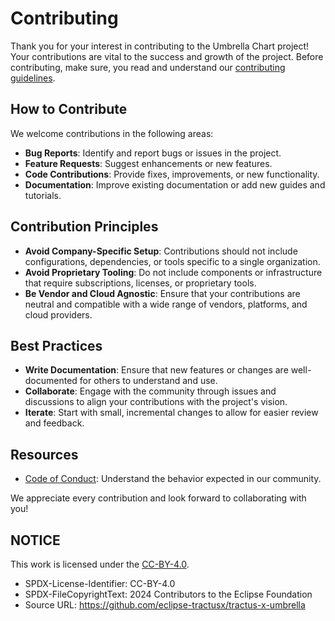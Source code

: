 # Contributing

Thank you for your interest in contributing to the Umbrella Chart project! Your contributions are vital to the success and growth of the project.
Before contributing, make sure, you read and understand our [contributing guidelines](/CONTRIBUTING.md).

## How to Contribute

We welcome contributions in the following areas:

- **Bug Reports**: Identify and report bugs or issues in the project.
- **Feature Requests**: Suggest enhancements or new features.
- **Code Contributions**: Provide fixes, improvements, or new functionality.
- **Documentation**: Improve existing documentation or add new guides and tutorials.

## Contribution Principles

- **Avoid Company-Specific Setup**: Contributions should not include configurations, dependencies, or tools specific to a single organization.
- **Avoid Proprietary Tooling**: Do not include components or infrastructure that require subscriptions, licenses, or proprietary tools.
- **Be Vendor and Cloud Agnostic**: Ensure that your contributions are neutral and compatible with a wide range of vendors, platforms, and cloud providers.

## Best Practices

- **Write Documentation**: Ensure that new features or changes are well-documented for others to understand and use.
- **Collaborate**: Engage with the community through issues and discussions to align your contributions with the project's vision.
- **Iterate**: Start with small, incremental changes to allow for easier review and feedback.

## Resources

- [Code of Conduct](/CODE_OF_CONDUCT.md): Understand the behavior expected in our community.

We appreciate every contribution and look forward to collaborating with you!

## NOTICE

This work is licensed under the [CC-BY-4.0](https://www.apache.org/licenses/LICENSE-2.0).

* SPDX-License-Identifier: CC-BY-4.0
* SPDX-FileCopyrightText: 2024 Contributors to the Eclipse Foundation
* Source URL: <https://github.com/eclipse-tractusx/tractus-x-umbrella>